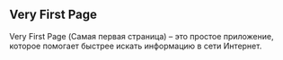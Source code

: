 ## Very First Page

Very First Page (Самая первая страница) – это простое приложение, которое помогает быстрее искать информацию в сети Интернет.
